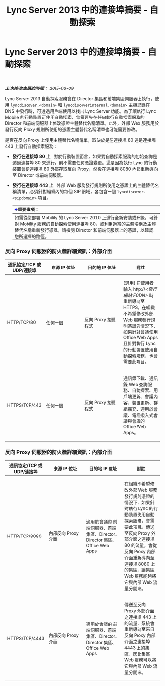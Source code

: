 ﻿---
title: Lync Server 2013 中的連接埠摘要 - 自動探索
TOCTitle: Lync Server 2013 中的連接埠摘要 - 自動探索
ms:assetid: 8bd16363-5e18-4e4b-be99-b3e6457b4c99
ms:mtpsurl: https://technet.microsoft.com/zh-tw/library/JJ945642(v=OCS.15)
ms:contentKeyID: 52056168
ms.date: 08/10/2015
mtps_version: v=OCS.15
ms.translationtype: HT
---

# Lync Server 2013 中的連接埠摘要 - 自動探索

 

_**上次修改主題的時間：** 2015-03-09_

Lync Server 2013 自動探索服務會在 Director 集區和前端集區伺服器上執行，使用 `lyncdiscover.<domain>` 和 `lyncdiscoverinternal.<domain>` 主機記錄在 DNS 中發行時，可透過用戶端使用以找出 Lync Server 功能。為了讓執行 Lync Mobile 的行動裝置可使用自動探索，您需要先在任何執行自動探索服務的 Director 和前端伺服器上修改憑證主體替代名稱清單。此外，外部 Web 服務用於發行反向 Proxy 規則所使用的憑證主體替代名稱清單也可能需要修改。

是否在反向 Proxy 上使用主體替代名稱清單，取決於是在連接埠 80 還是連接埠 443 上發行自動探索服務：

  - **發行在連接埠 80 上**   對於行動裝置而言，如果對自動探索服務的初始查詢是透過連接埠 80 來進行，則不需要任何憑證變更。這是因為執行 Lync 的行動裝置會從連接埠 80 外部存取反向 Proxy，然後在連接埠 8080 內部重新導向至 Director 或前端伺服器。

  - **發行在連接埠 443 上**   外部 Web 服務發行規則所使用之憑證上的主體替代名稱清單，必須針對組織內的每個 SIP 網域，各包含一個 `lyncdiscover.<sipdomain>` 項目。
    
    <table>
    <thead>
    <tr class="header">
    <th><img src="images/Gg412908.important(OCS.15).gif" title="important" alt="important" />重要事項：</th>
    </tr>
    </thead>
    <tbody>
    <tr class="odd">
    <td>如需從您部署 Mobility 的 Lync Server 2010 上進行全新安裝或升級，可針對 Mobility 服務的自動探索使用連接埠 80，或利用適當的主體名稱及主體替代名稱重新發行憑證。請檢閱 Director 和前端伺服器上的憑證，以確認您所選擇的路徑。</td>
    </tr>
    </tbody>
    </table>


### 反向 Proxy 伺服器的防火牆詳細資訊：外部介面

<table>
<colgroup>
<col style="width: 25%" />
<col style="width: 25%" />
<col style="width: 25%" />
<col style="width: 25%" />
</colgroup>
<thead>
<tr class="header">
<th>通訊協定/TCP 或 UDP/連接埠</th>
<th>來源 IP 位址</th>
<th>目的地 IP 位址</th>
<th>附註</th>
</tr>
</thead>
<tbody>
<tr class="odd">
<td><p>HTTP/TCP/80</p></td>
<td><p>任何一個</p></td>
<td><p>反向 Proxy 接聽程式</p></td>
<td><p>(選用) 在使用者輸入 http://<em>&lt;發行網站 FQDN&gt;</em> 時重新導向至 HTTPS。在組織不希望修改外部 Web 服務發行規則憑證的情況下，如果針對會議使用 Office Web Apps 且針對執行 Lync 的行動裝置使用自動探索服務，也會需要此項目。</p></td>
</tr>
<tr class="even">
<td><p>HTTPS/TCP/443</p></td>
<td><p>任何一個</p></td>
<td><p>反向 Proxy 接聽程式</p></td>
<td><p>通訊錄下載、通訊錄 Web 查詢服務、自動探索、用戶端更新、會議內容、裝置更新、群組擴充、適用於會議、電話撥入式會議與會議的 Office Web Apps。</p></td>
</tr>
</tbody>
</table>


### 反向 Proxy 伺服器的防火牆詳細資訊：內部介面

<table>
<colgroup>
<col style="width: 25%" />
<col style="width: 25%" />
<col style="width: 25%" />
<col style="width: 25%" />
</colgroup>
<thead>
<tr class="header">
<th>通訊協定/TCP 或 UDP/連接埠</th>
<th>來源 IP 位址</th>
<th>目的地 IP 位址</th>
<th>附註</th>
</tr>
</thead>
<tbody>
<tr class="odd">
<td><p>HTTP/TCP/8080</p></td>
<td><p>內部反向 Proxy 介面</p></td>
<td><p>適用於會議的 前端伺服器、前端集區、Director、Director 集區、Office Web Apps</p></td>
<td><p>在組織不希望修改外部 Web 服務發行規則憑證的情況下，如果針對執行 Lync 的行動裝置使用自動探索服務，會需要此項目。傳送至反向 Proxy 外部介面之連接埠 80 的流量，會從反向 Proxy 內部介面重新導向至連接埠 8080 上的集區，讓集區 Web 服務能夠將它與內部 Web 流量分開來。</p></td>
</tr>
<tr class="even">
<td><p>HTTPS/TCP/4443</p></td>
<td><p>內部反向 Proxy 介面</p></td>
<td><p>適用於會議的 前端伺服器、前端集區、Director、Director 集區、Office Web Apps</p></td>
<td><p>傳送至反向 Proxy 外部介面之連接埠 443 上的流量，系統會重新導向至來自反向 Proxy 內部介面之連接埠 4443 上的集區，因此集區 Web 服務可以將它與內部 Web 流量分開來。</p></td>
</tr>
</tbody>
</table>

